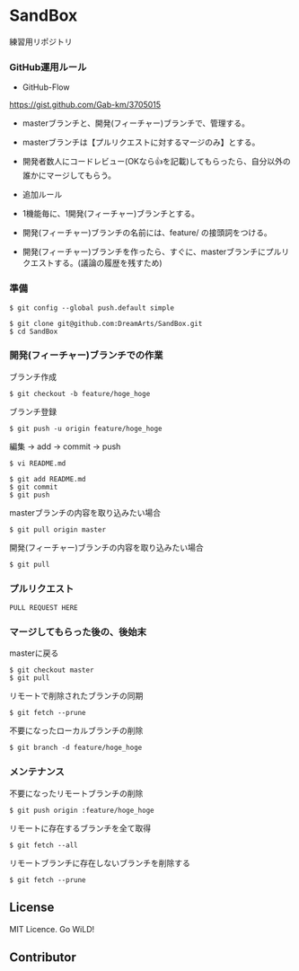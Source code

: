 SandBox
=======

練習用リポジトリ

### GitHub運用ルール

 * GitHub-Flow

  https://gist.github.com/Gab-km/3705015

  * masterブランチと、開発(フィーチャー)ブランチで、管理する。
  * masterブランチは【プルリクエストに対するマージのみ】とする。
  * 開発者数人にコードレビュー(OKなら:+1:を記載)してもらったら、自分以外の誰かにマージしてもらう。

 * 追加ルール

  * 1機能毎に、1開発(フィーチャー)ブランチとする。
  * 開発(フィーチャー)ブランチの名前には、feature/ の接頭詞をつける。
  * 開発(フィーチャー)ブランチを作ったら、すぐに、masterブランチにプルリクエストする。(議論の履歴を残すため)


### 準備
```
$ git config --global push.default simple
```
```
$ git clone git@github.com:DreamArts/SandBox.git
$ cd SandBox
```

### 開発(フィーチャー)ブランチでの作業

ブランチ作成
```
$ git checkout -b feature/hoge_hoge
```

ブランチ登録
```
$ git push -u origin feature/hoge_hoge
```

編集 → add → commit → push
```
$ vi README.md

$ git add README.md
$ git commit
$ git push
```

masterブランチの内容を取り込みたい場合
```
$ git pull origin master
```

開発(フィーチャー)ブランチの内容を取り込みたい場合
```
$ git pull
```


### プルリクエスト
```
PULL REQUEST HERE
```

### マージしてもらった後の、後始末

masterに戻る
```
$ git checkout master
$ git pull
```

リモートで削除されたブランチの同期
```
$ git fetch --prune
```

不要になったローカルブランチの削除
```
$ git branch -d feature/hoge_hoge
```

### メンテナンス
不要になったリモートブランチの削除
```
$ git push origin :feature/hoge_hoge
```

リモートに存在するブランチを全て取得
```
$ git fetch --all
```

リモートブランチに存在しないブランチを削除する
```
$ git fetch --prune
```

## License
MIT Licence. Go WiLD!

## Contributor

